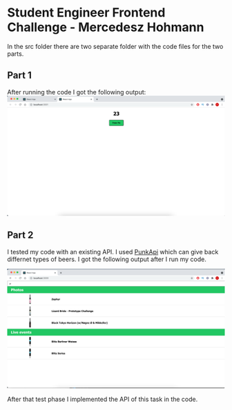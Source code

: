 # Student Engineer Frontend Challenge - Mercedesz Hohmann

In the src folder there are two separate folder with the code files for the two parts.

## Part 1

After running the code I got the following output:
![Part 1](https://github.com/mercihohmann/Images/blob/master/part1.png)


## Part 2

I tested my code with an existing API. I used [PunkApi](https://punkapi.com/documentation/v2) which can give back differnet types of beers. I got the following output after I run my code.

![Part 2](https://github.com/mercihohmann/Images/blob/master/part2.png)

After that test phase I implemented the API of this task in the code.
